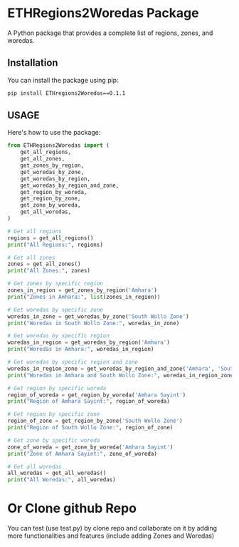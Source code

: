 # ETHRegions2Woredas Package

A Python package that provides a complete list of regions, zones, and woredas.

## Installation

You can install the package using pip:

```bash
pip install ETHregions2Woredas==0.1.1

```

## USAGE

Here's how to use the package:

```python
from ETHRegions2Woredas import (
    get_all_regions,
    get_all_zones,
    get_zones_by_region,
    get_woredas_by_zone,
    get_woredas_by_region,
    get_woredas_by_region_and_zone,
    get_region_by_woreda,
    get_region_by_zone,
    get_zone_by_woreda,
    get_all_woredas,
)

# Get all regions
regions = get_all_regions()
print("All Regions:", regions)

# Get all zones
zones = get_all_zones()
print("All Zones:", zones)

# Get zones by specific region
zones_in_region = get_zones_by_region('Amhara')
print("Zones in Amhara:", list(zones_in_region))

# Get woredas by specific zone
woredas_in_zone = get_woredas_by_zone('South Wollo Zone')
print("Woredas in South Wollo Zone:", woredas_in_zone)

# Get woredas by specific region
woredas_in_region = get_woredas_by_region('Amhara')
print("Woredas in Amhara:", woredas_in_region)

# Get woredas by specific region and zone
woredas_in_region_zone = get_woredas_by_region_and_zone('Amhara', 'South Wollo Zone')
print("Woredas in Amhara and South Wollo Zone:", woredas_in_region_zone)

# Get region by specific woreda
region_of_woreda = get_region_by_woreda('Amhara Sayint')
print("Region of Amhara Sayint:", region_of_woreda)

# Get region by specific zone
region_of_zone = get_region_by_zone('South Wollo Zone')
print("Region of South Wollo Zone:", region_of_zone)

# Get zone by specific woreda
zone_of_woreda = get_zone_by_woreda('Amhara Sayint')
print("Zone of Amhara Sayint:", zone_of_woreda)

# Get all woredas
all_woredas = get_all_woredas()
print("All Woredas:", all_woredas)
```

# Or Clone github Repo
You can test (use test.py) by clone repo and collaborate on it by adding more functionalities and features (include adding Zones and Woredas)